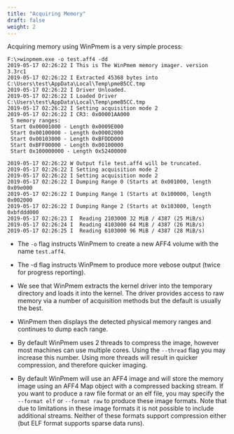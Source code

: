 ```yaml
---
title: "Acquiring Memory"
draft: false
weight: 2
---
```


Acquiring memory using WinPmem is a very simple process:


```
F:\>winpmem.exe -o test.aff4 -dd
2019-05-17 02:26:22 I This is The WinPmem memory imager. version 3.3rc1
2019-05-17 02:26:22 I Extracted 45368 bytes into C:\Users\test\AppData\Local\Temp\pmeB5CC.tmp
2019-05-17 02:26:22 I Driver Unloaded.
2019-05-17 02:26:22 I Loaded Driver C:\Users\test\AppData\Local\Temp\pmeB5CC.tmp
2019-05-17 02:26:22 I Setting acquisition mode 2
2019-05-17 02:26:22 I CR3: 0x00001AA000
 5 memory ranges:
 Start 0x00001000 - Length 0x0009E000
 Start 0x00100000 - Length 0x00002000
 Start 0x00103000 - Length 0xBFDDD000
 Start 0xBFF00000 - Length 0x00100000
 Start 0x100000000 - Length 0x52400000

2019-05-17 02:26:22 W Output file test.aff4 will be truncated.
2019-05-17 02:26:22 I Setting acquisition mode 2
2019-05-17 02:26:22 I Setting acquisition mode 2
2019-05-17 02:26:22 I Dumping Range 0 (Starts at 0x001000, length 0x09e000
2019-05-17 02:26:22 I Dumping Range 1 (Starts at 0x100000, length 0x002000
2019-05-17 02:26:22 I Dumping Range 2 (Starts at 0x103000, length 0xbfddd000
2019-05-17 02:26:23 I  Reading 2103000 32 MiB / 4387 (25 MiB/s)
2019-05-17 02:26:24 I  Reading 4103000 64 MiB / 4387 (26 MiB/s)
2019-05-17 02:26:25 I  Reading 6103000 96 MiB / 4387 (28 MiB/s)
```

* The `-o` flag instructs WinPmem to create a new AFF4 volume with the
  name `test.aff4`.

* The -d flag instructs WinPmem to produce more vebose output (twice
  for progress reporting).

* We see that WinPmem extracts the kernel driver into the temporary
  directory and loads it into the kernel. The driver provides access
  to raw memory via a number of acquisition methods but the default is
  usually the best.

* WinPmem then displays the detected physical memory ranges and
  continues to dump each range.


* By default WinPmem uses 2 threads to compress the image, however
  most machines can use multiple cores. Using the `--thread` flag you
  may increase this number. Using more threads will result in quicker
  compression, and therefore quicker imaging.

* By default WinPmem will use an AFF4 image and will store the memory
  image using an AFF4 Map object with a compressed backing stream. If
  you want to produce a raw file format or an elf file, you may
  specify the `--format elf` or `--format raw` to produce these image
  formats. Note that due to limitations in these image formats it is
  not possible to include additional streams. Neither of these formats
  support compression either (but ELF format supports sparse data
  runs).
